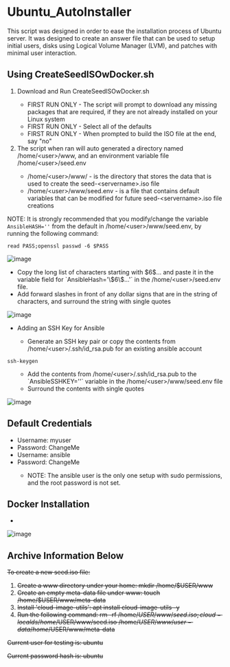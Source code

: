 # Ubuntu_AutoInstaller
This script was designed in order to ease the installation process of Ubuntu server. It was designed to create an answer file that can be used to setup initial users, disks using Logical Volume Manager (LVM), and patches with minimal user interaction.

## Using CreateSeedISOwDocker.sh
<ol>
  <li>Download and Run CreateSeedISOwDocker.sh</li>   
    <ul>
      <li>FIRST RUN ONLY - The script will prompt to download any missing packages that are required, if they are not already installed on your Linux system</li>
      <li>FIRST RUN ONLY - Select all of the defaults</li>
      <li>FIRST RUN ONLY - When prompted to build the ISO file at the end, say "no"</li>
    </ul>
  
  <li>The script when ran will auto generated a directory named /home/&#60;user&#62;/www, and an environment variable file /home/&#60;user&#62;/seed.env</li>
    <ul>
      <li>/home/&#60;user&#62;/www/ - is the directory that stores the data that is used to create the seed-&#60;servername&#62;.iso file</li>
      <li>/home/&#60;user&#62;/www/seed.env - is a file that contains default variables that can be modified for future seed-&#60;servername&#62;.iso file creations</li>
    </ul>  
</ol>

NOTE: It is strongly recommended that you modify/change the variable `AnsibleHASH=''` from the default in /home/&#60;user&#62;/www/seed.env, by running the following command:

```
read PASS;openssl passwd -6 $PASS
```
![image](https://user-images.githubusercontent.com/13524582/154776986-c03b7bb1-5a76-4596-85c5-bd6e57ef7b82.png)
<ul>
  <li>Copy the long list of characters starting with $6$... and paste it in the variable field for `AnsibleHash='\$6\$...'` in the /home/&#60;user&#62;/seed.env file.</li>
  <li>Add forward slashes in front of any dollar signs that are in the string of characters, and surround the string with single quotes</li>
</ul>

  ![image](https://user-images.githubusercontent.com/13524582/154777566-d6b5f2c4-0e9f-4bd6-9691-5c651c440579.png)
<ul>
  <li>Adding an SSH Key for Ansible</li>
  <ul>
    <li>Generate an SSH key pair or copy the contents from /home/&#60;user&#62;/.ssh/id_rsa.pub for an existing ansible account</li>
  </ul>
</ul>

```
ssh-keygen
```
<ul>
  <ul>
  <li>Add the contents from /home/&#60;user&#62;/.ssh/id_rsa.pub to the `AnsibleSSHKEY=''` variable in the /home/&#60;user&#62;/www/seed.env file</li>
  <li>Surround the contents with single quotes</li>
  </ul>
</ul>
  
   ![image](https://user-images.githubusercontent.com/13524582/154778797-59de9a2b-8c54-4a49-b5e0-5ecca7b64a93.png)

## Default Credentials
<ul>
  <li>Username: myuser</li>
  <li>Password: ChangeMe</li>
  <li>Username: ansible</li>
  <li>Password: ChangeMe</li>
  <ul>
    <li>NOTE: The ansible user is the only one setup with sudo permissions, and the root password is not set.</li>
  </ul>
</ul>

## Docker Installation
<ul>
  <li></li>
</ul>

  ![image](https://user-images.githubusercontent.com/13524582/154775732-c0f7627c-4350-42d4-b288-e5dbc076f8fa.png)

## Archive Information Below
<s>To create a new seed.iso file:
1) Create a www directory under your home:  mkdir /home/$USER/www
2) Create an empty meta-data file under www: touch /home/$USER/www/meta-data
3) Install 'cloud-image-utils': apt install cloud-image-utils -y
4) Run the following command:
rm -rf /home/$USER/www/seed.iso; cloud-localds /home/$USER/www/seed.iso /home/$USER/www/user-data /home/$USER/www/meta-data

Current user for testing is: ubuntu

Current password hash is: ubuntu</s>
